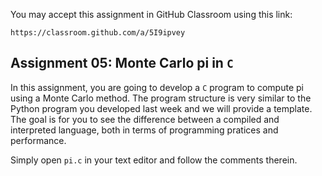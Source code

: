 You may accept this assignment in GitHub Classroom using this link:

    https://classroom.github.com/a/5I9ipvey

## Assignment 05: Monte Carlo pi in `C`

In this assignment, you are going to develop a `C` program to compute
pi using a Monte Carlo method.
The program structure is very similar to the Python program you
developed last week and we will provide a template.
The goal is for you to see the difference between a compiled and
interpreted language, both in terms of programming pratices and
performance.

Simply open `pi.c` in your text editor and follow the comments
therein.
